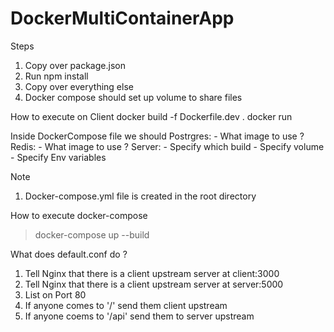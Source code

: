 # DockerMultiContainerApp

Steps
1. Copy over package.json
2. Run npm install
3. Copy over everything else
4. Docker compose should set up volume to share files


How to execute on Client
docker build -f Dockerfile.dev .
docker run <imageid>

Inside DockerCompose file we should
Postrgres:
    - What image to use ?
Redis:
    - What image to use ?
Server:
    - Specify which build
    - Specify volume
    - Specify Env variables


Note
1. Docker-compose.yml file is created in the root directory

How to execute docker-compose
> docker-compose up --build


What does default.conf do ?
1. Tell Nginx that there is a client upstream server at client:3000
2. Tell Nginx that there is a client upstream server at server:5000
3. List on Port 80
4. If anyone comes to '/' send them client upstream
5. If anyone coems to '/api' send them to server upstream